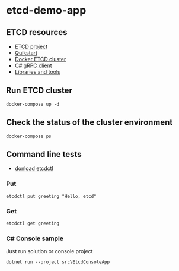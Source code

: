 # etcd-demo-app

## ETCD resources

- [ETCD project](https://etcd.io/)
- [Quikstart](https://etcd.io/docs/v3.5/quickstart/)
- [Docker ETCD cluster](https://github.com/garutilorenzo/docker-etcd-cluster/tree/master)
- [C# gRPC client](https://github.com/shubhamranjan/dotnet-etcd)
- [Libraries and tools](https://etcd.io/docs/v3.5/integrations/)

## Run ETCD cluster

```
docker-compose up -d
```

## Check the status of the cluster environment

```
docker-compose ps
```


## Command line tests

- [donload etcdctl](https://github.com/etcd-io/etcd/releases/)

### Put

```
etcdctl put greeting "Hello, etcd"
```

### Get

```
etcdctl get greeting
```


### C# Console sample
 
Just run solution or console project

```
dotnet run --project src\EtcdConsoleApp
```





